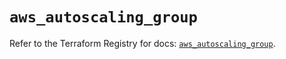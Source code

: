 # `aws_autoscaling_group`

Refer to the Terraform Registry for docs: [`aws_autoscaling_group`](https://registry.terraform.io/providers/hashicorp/aws/5.44.0/docs/resources/autoscaling_group).
